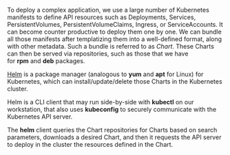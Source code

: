 To deploy a complex application, we use a large number of Kubernetes manifests to define API resources such as Deployments, Services, PersistentVolumes, PersistentVolumeClaims, Ingress, or ServiceAccounts. It can become counter productive to deploy them one by one. We can bundle all those manifests after templatizing them into a well-defined format, along with other metadata. Such a bundle is referred to as _Chart_. These Charts can then be served via repositories, such as those that we have for **rpm** and **deb** packages. 

[Helm](https://helm.sh/) is a package manager (analogous to **yum** and **apt** for Linux) for Kubernetes, which can install/update/delete those Charts in the Kubernetes cluster.

Helm is a CLI client that may run side-by-side with **kubectl** on our workstation, that also uses **kubeconfig** to securely communicate with the Kubernetes API server. 

The **helm** client queries the Chart repositories for Charts based on search parameters, downloads a desired Chart, and then it requests the API server to deploy in the cluster the resources defined in the Chart.